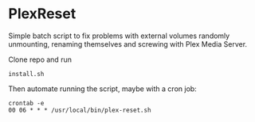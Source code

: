 # PlexReset

Simple batch script to fix problems with external volumes randomly unmounting, renaming themselves and screwing with Plex Media Server.

Clone repo and run 

    install.sh

Then automate running the script, maybe with a cron job:

    crontab -e
    00 06 * * * /usr/local/bin/plex-reset.sh